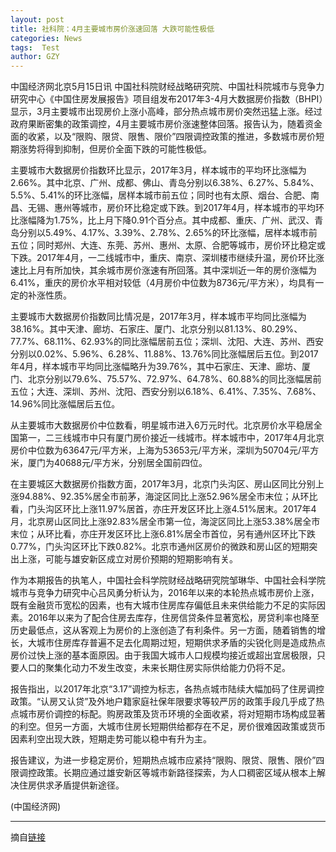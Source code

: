 ```yaml
---
layout: post
title: 社科院：4月主要城市房价涨速回落 大跌可能性极低
categories: News
tags:  Test
author: GZY
---
```


中国经济网北京5月15日讯 中国社科院财经战略研究院、中国社科院城市与竞争力研究中心《中国住房发展报告》项目组发布2017年3-4月大数据房价指数（BHPI）显示，3月主要城市出现房价上涨小高峰，部分热点城市房价突然迅猛上涨。经过政府果断密集的政策调控，4月主要城市房价涨速整体回落。报告认为，随着资金面的收紧，以及“限购、限贷、限售、限价”四限调控政策的推进，多数城市房价短期涨势将得到抑制，但房价全面下跌的可能性极低。

主要城市大数据房价指数环比显示，2017年3月，样本城市的平均环比涨幅为2.66%。其中北京、广州、成都、佛山、青岛分别以6.38%、6.27%、5.84%、5.5%、5.41%的环比涨幅，居样本城市前五位；同时也有太原、烟台、合肥、南昌、无锡、惠州等城市，房价环比稳定或下跌。到2017年4月，样本城市的平均环比涨幅降为1.75%，比上月下降0.91个百分点。其中成都、重庆、广州、武汉、青岛分别以5.49%、4.17%、3.39%、2.78%、2.65%的环比涨幅，居样本城市前五位；同时郑州、大连、东莞、苏州、惠州、太原、合肥等城市，房价环比稳定或下跌。2017年4月，一二线城市中，重庆、南京、深圳楼市继续升温，房价环比涨速比上月有所加快，其余城市房价涨速有所回落。其中深圳近一年的房价涨幅为6.41%，重庆的房价水平相对较低（4月房价中位数为8736元/平方米），均具有一定的补涨性质。

主要城市大数据房价指数同比情况是，2017年3月，样本城市平均同比涨幅为38.16%。其中天津、廊坊、石家庄、厦门、北京分别以81.13%、80.29%、77.7%、68.11%、62.93%的同比涨幅居前五位；深圳、沈阳、大连、苏州、西安分别以0.02%、5.96%、6.28%、11.88%、13.76%同比涨幅居后五位。到2017年4月，样本城市平均同比涨幅略升为39.76%，其中石家庄、天津、廊坊、厦门、北京分别以79.6%、75.57%、72.97%、64.78%、60.88%的同比涨幅居前五位；大连、深圳、苏州、沈阳、西安分别以6.18%、6.41%、7.35%、7.68%、14.96%同比涨幅居后五位。

从主要城市大数据房价中位数看，明星城市进入6万元时代。北京房价水平稳居全国第一，二三线城市中只有厦门房价接近一线城市。样本城市中，2017年4月北京房价中位数为63647元/平方米，上海为53653元/平方米，深圳为50704元/平方米，厦门为40688元/平方米，分别居全国前四位。

在主要城区大数据房价指数方面，2017年3月，北京门头沟区、房山区同比分别上涨94.88%、92.35%居全市前茅，海淀区同比上涨52.96%居全市末位；从环比看，门头沟区环比上涨11.97%居首，亦庄开发区环比上涨4.51%居末。2017年4月，北京房山区同比上涨92.83%居全市第一位，海淀区同比上涨53.38%居全市末位；从环比看，亦庄开发区环比上涨6.81%居全市首位，另有通州区环比下跌0.77%，门头沟区环比下跌0.82%。北京市通州区房价的微跌和房山区的短期突出上涨，可能与雄安新区成立对房价预期的短期影响有关。

作为本期报告的执笔人，中国社会科学院财经战略研究院邹琳华、中国社会科学院城市与竞争力研究中心吕风勇分析认为，2016年以来的本轮热点城市房价上涨，既有金融货币宽松的因素，也有大城市住房库存偏低且未来供给能力不足的实际因素。2016年以来为了配合住房去库存，住房信贷条件显著宽松，房贷利率也降至历史最低点，这从客观上为房价的上涨创造了有利条件。另一方面，随着销售的增长，大城市住房库存普遍不足去化周期过短，短期供求矛盾的尖锐化则是造成热点房价过快上涨的基本面原因。由于我国大城市人口规模均接近或超出宜居极限，只要人口的聚集化动力不发生改变，未来长期住房实际供给能力仍将不足。

报告指出，以2017年北京“3.17”调控为标志，各热点城市陆续大幅加码了住房调控政策。“认房又认贷”及外地户籍家庭社保年限要求等较严厉的政策手段几乎成了热点城市房价调控的标配。购房政策及货币环境的全面收紧，将对短期市场构成显著的利空。但另一方面，大城市住房长短期供给都存在不足，房价很难因政策或货币因素利空出现大跌，短期走势可能以稳中有升为主。

报告建议，为进一步稳定房价，短期热点城市应紧持“限购、限贷、限售、限价”四限调控政策。长期应通过雄安新区等城市新路径探索，为人口稠密区域从根本上解决住房供求矛盾提供新途径。

(中国经济网)

*****

摘自[链接](http://house.qq.com/a/20170516/009467.htm)